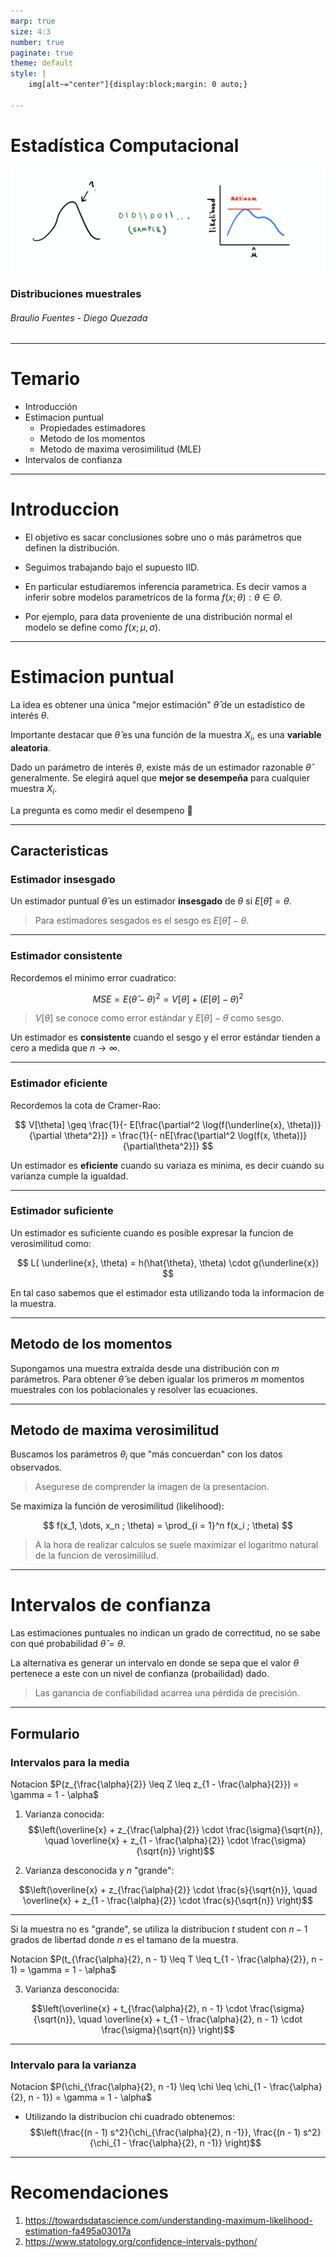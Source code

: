 ```yaml
---
marp: true
size: 4:3
number: true
paginate: true
theme: default
style: |
    img[alt~="center"]{display:block;margin: 0 auto;}

---
```

Estadística Computacional
===
![center  h:300](./imagenes/likelihood.png)
### Distribuciones muestrales
###### Braulio Fuentes - Diego Quezada

---
# Temario
- Introducción
- Estimacion puntual
    - Propiedades estimadores
    - Metodo de los momentos
    - Metodo de maxima verosimilitud (MLE)
- Intervalos de confianza

---

# Introduccion

- El objetivo es sacar conclusiones sobre uno o más parámetros que definen la distribución.

- Seguimos trabajando bajo el supuesto IID.

- En particular estudiaremos inferencia parametrica. Es decir vamos a inferir sobre modelos parametricos de la forma $f(x; \theta): \theta \in \Theta$.

- Por ejemplo, para data proveniente de una distribución normal el modelo se define como $f(x; \mu, \sigma)$.

---

# Estimacion puntual

La idea es obtener una única "mejor estimación" $\hat{\theta}$ de un estadístico de interés $\theta$.

Importante destacar que $\hat{\theta}$ es una función de la muestra $X_i$, es una **variable aleatoria**.

Dado un parámetro de interés $\theta$, existe más de un estimador razonable $\hat{\theta}$ generalmente. Se elegirá aquel que **mejor se desempeña** para cualquier muestra $X_i$.

La pregunta es como medir el desempeno :thinking:

---

## Caracteristicas

### Estimador insesgado

Un estimador puntual $\hat{\theta}$ es un estimador **insesgado** de $\theta$ si $E[\hat{\theta}] = \theta$.
> Para estimadores sesgados es el sesgo es  $E[\hat{\theta}] - \theta$.

---

### Estimador consistente

Recordemos el minimo error cuadratico:

$$
MSE = E(\hat{\theta} - \theta)^2 = V[\theta] + (E[\theta] - \theta)^2
$$

> $V[\theta]$ se conoce como error estándar y $E[\theta] - \theta$ como sesgo.

Un estimador es **consistente** cuando el sesgo y el error estándar tienden a cero a medida que $n \rightarrow \infty$.


---

### Estimador eficiente

Recordemos la cota de Cramer-Rao:

$$
V[\theta] \geq \frac{1}{- E[\frac{\partial^2 \log(f(\underline{x}, \theta))}{\partial \theta^2}]} = \frac{1}{- nE[\frac{\partial^2 \log(f(x, \theta))}{\partial\theta^2}]}
$$

Un estimador es **eficiente** cuando su variaza es minima, es decir cuando su varianza cumple la igualdad.


---

### Estimador suficiente

Un estimador es suficiente cuando es posible expresar la funcion de verosimilitud como:

$$
L( \underline{x}, \theta) = h(\hat{\theta}, \theta) \cdot g(\underline{x}) 
$$

En tal caso sabemos que el estimador esta utilizando toda la informacion de la muestra.

---

## Metodo de los momentos

Supongamos una muestra extraída desde una distribución con $m$ parámetros. Para obtener $\hat{\theta}$ se deben igualar los primeros $m$ momentos muestrales con los poblacionales y resolver las ecuaciones.


---

## Metodo de maxima verosimilitud

Buscamos los parámetros $\theta_i$ que "más concuerdan" con los datos observados.

> Asegurese de comprender la imagen de la presentacion.

Se maximiza la función de verosimilitud (likelihood):

$$
f(x_1, \dots, x_n ; \theta) = \prod_{i = 1}^n f(x_i ; \theta)
$$

> A la hora de realizar calculos se suele maximizar el logaritmo natural de la funcion de verosimililud.



---

# Intervalos de confianza

Las estimaciones puntuales no indican un grado de correctitud, no se sabe con qué probabilidad $\hat{\theta} = \theta$.

La alternativa es generar un intervalo en donde se sepa que el valor $\theta$ pertenece a este con un nivel de confianza (probailidad) dado.

> Las ganancia de confiabilidad acarrea una pérdida de precisión.

---

## Formulario

### Intervalos para la media

Notacion $P(z_{\frac{\alpha}{2}} \leq Z \leq z_{1 - \frac{\alpha}{2}}) = \gamma = 1 - \alpha$

1.  Varianza conocida:
$$\left(\overline{x} + z_{\frac{\alpha}{2}} \cdot \frac{\sigma}{\sqrt{n}}, \quad \overline{x}  + z_{1 - \frac{\alpha}{2}} \cdot \frac{\sigma}{\sqrt{n}}  \right)$$

2. Varianza desconocida y $n$ "grande":

$$\left(\overline{x} + z_{\frac{\alpha}{2}} \cdot \frac{s}{\sqrt{n}}, \quad \overline{x} + z_{1 - \frac{\alpha}{2}} \cdot \frac{s}{\sqrt{n}}  \right)$$

---

Si la muestra no es "grande", se utiliza la distribucion $t$ student con $n - 1$ grados de libertad donde $n$ es el tamano de la muestra.

Notacion $P(t_{\frac{\alpha}{2}, n - 1} \leq T \leq t_{1 - \frac{\alpha}{2}}, n - 1) = \gamma = 1 - \alpha$

3. Varianza desconocida:

$$\left(\overline{x} + t_{\frac{\alpha}{2}, n - 1} \cdot \frac{\sigma}{\sqrt{n}}, \quad \overline{x}  + t_{1 - \frac{\alpha}{2}, n - 1} \cdot \frac{\sigma}{\sqrt{n}}  \right)$$

---

### Intervalo para la varianza

Notacion $P(\chi_{\frac{\alpha}{2}, n -1} \leq \chi \leq \chi_{1 - \frac{\alpha}{2}, n - 1}) = \gamma = 1 - \alpha$

- Utilizando la distribucion chi cuadrado obtenemos: 
$$\left(\frac{(n - 1) s^2}{\chi_{\frac{\alpha}{2}, n -1}}, \frac{(n - 1) s^2}{\chi_{1 - \frac{\alpha}{2}, n -1}}  \right)$$


---

# Recomendaciones

1. https://towardsdatascience.com/understanding-maximum-likelihood-estimation-fa495a03017a
2. https://www.statology.org/confidence-intervals-python/ 